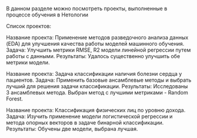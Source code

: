 В данном разделе можно посмотреть проекты, выполненные в процессе обучения в Нетологии

Список проектов:

Название проекта: Применение методов разведочного анализа данных (EDA) для улучшения качества работы моделей машинного обучения.
Задача: Улучшить метрики RMSE, R2 модели линейной регрессии путем работы с данными.
Результаты: Удалось существенно улучшить обе метрики модели.

Название проекта: Задача классификации наличия болезни сердца у пациентов.
Задача: Применить базовые ансамблевые методы и выбрать лучший для решения задачи классификации.
Результаты: Исследованы 3 ансамблевых метода. Выбран метод с лучшими метриками - Random Forest.

Название проекта: Классификация физических лиц по уровню дохода.
Задача: Изучить применение модели логистической регрессии и метода опорных векторов в задаче бинарной классификации.
Результаты: Обучены две модели, выбрана лучшая.
